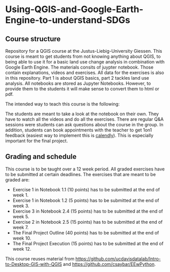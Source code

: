 # Using-QGIS-and-Google-Earth-Engine-to-understand-SDGs
## Course structure
Repository for a QGIS course at the Justus-Liebig-University Giessen. This course is meant to get students from not knowing anything about QGIS, to being able to use it for a basic land use change analysis in combination with Google Earth Engine. The materials consits of juypter notebook. Those contain explanations, videos and exercises. All data for the exercises is also in this repository. Part 1 is about QGIS basics, part 2 tackles land use analysis. All notebooks are stored as Jupyter Notebooks. However, to provide them to the students it will make sense to convert them to html or pdf. 

The intended way to teach this course is the following:

The students are meant to take a look at the notebook on their own. They have to watch all the videos and do all the exercises. There are regular Q&A sessions were students can ask questions about the course in the group. In addition, students can book appointments with the teacher to get 1on1 feedback (easiest way to implement this is [calendly](https://calendly.com/)). This is especially important for the final project. 

## Grading and schedule


This course is to be taught over a 12 week period. All graded exercises have to be submitted at certain deadlines. The exercises that are meant to be graded are: 

* Exercise 1 in Notebook 1.1 (10 points) has to be submitted at the end of week 1. 
* Exercise 1 in Notebook 1.2 (5 points) has to be submitted at the end of week 3. 
* Exercise 3 in Notebook 2.4 (15 points) has to be submitted at the end of week 5. 
* Exercise 2 in Notebook 2.5 (15 points) has to be submitted at the end of week 7. 
* The Final Project Outline (40 points) has to be submitted at the end of week 10. 
* The Final Project Execution (15 points) has to be submitted at the end of week 12. 



This course reuses material from https://github.com/ucdavisdatalab/Intro-to-Desktop-GIS-with-QGIS and https://github.com/csaybar/EEwPython.

